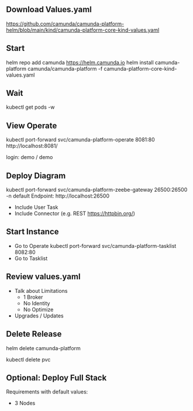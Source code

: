 ## Download Values.yaml
https://github.com/camunda/camunda-platform-helm/blob/main/kind/camunda-platform-core-kind-values.yaml 

## Start
helm repo add camunda https://helm.camunda.io
helm install camunda-platform camunda/camunda-platform -f camunda-platform-core-kind-values.yaml 

## Wait

kubectl get pods -w

## View Operate
kubectl port-forward svc/camunda-platform-operate  8081:80
http://localhost:8081/


login: demo / demo

## Deploy Diagram
kubectl port-forward svc/camunda-platform-zeebe-gateway 26500:26500 -n default
Endpoint: http://localhost:26500
- Include User Task
- Include Connector (e.g. REST https://httpbin.org/)

## Start Instance
- Go to Operate
kubectl port-forward svc/camunda-platform-tasklist 8082:80
- Go to Tasklist

## Review values.yaml
- Talk about Limitations
    - 1 Broker
    - No Identity
    - No Optimize
- Upgrades / Updates

## Delete Release

helm delete camunda-platform

kubectl delete pvc

## Optional: Deploy Full Stack

Requirements with default values:
- 3 Nodes